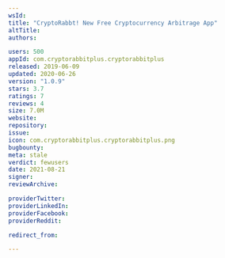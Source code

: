 ```yaml
---
wsId: 
title: "CryptoRabbt! New Free Cryptocurrency Arbitrage App"
altTitle: 
authors:

users: 500
appId: com.cryptorabbitplus.cryptorabbitplus
released: 2019-06-09
updated: 2020-06-26
version: "1.0.9"
stars: 3.7
ratings: 7
reviews: 4
size: 7.0M
website: 
repository: 
issue: 
icon: com.cryptorabbitplus.cryptorabbitplus.png
bugbounty: 
meta: stale
verdict: fewusers
date: 2021-08-21
signer: 
reviewArchive:

providerTwitter: 
providerLinkedIn: 
providerFacebook: 
providerReddit: 

redirect_from:

---
```



